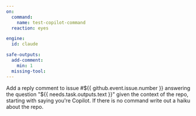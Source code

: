 ```yaml
---
on:
  command:
    name: test-copilot-command
  reaction: eyes

engine: 
  id: claude

safe-outputs:
  add-comment:
    min: 1
  missing-tool:
---
```


Add a reply comment to issue #${{ github.event.issue.number }} answering the question "${{ needs.task.outputs.text }}" given the context of the repo, starting with saying you're Copilot. If there is no command write out a haiku about the repo.